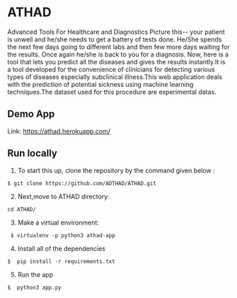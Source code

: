 # ATHAD
Advanced Tools For Healthcare and Diagnostics
Picture this-- your patient is unwell and he/she needs to get a  battery of tests done. He/She spends the next few days going to different labs and then few more days waiting for the results. Once again he/she is back to you for a diagnosis. Now, here is a tool that lets you predict all the diseases and gives the results instantly.It is a tool developed for the convenience of clinicians for detecting various types of diseases especially subclinical illness.This web application deals with the prediction of potential sickness using machine learning techniques.The dataset used for this procedure are experimental datas.

## Demo App
Link: https://athad.herokuapp.com/ 

## Run locally

1. To start this up, clone the repository by the command given below :

```
$ git clone https://github.com/ADTHAD/ATHAD.git
```
2. Next,move to ATHAD directory:
```
cd ATHAD/
```
3. Make a virtual environment:
```
 $ virtualenv -p python3 athad-app
```


4. Install all of the dependencies

```
$  pip install -r requirements.txt
```

5. Run the app

```
$  python3 app.py
```
